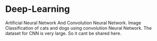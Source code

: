 # Deep-Learning
Artificial Neural Network And Convolution Neural Network.
Image Classification of cats and dogs using convolution Neural Network.
The dataset for CNN is very large. So it cant be shared here.
